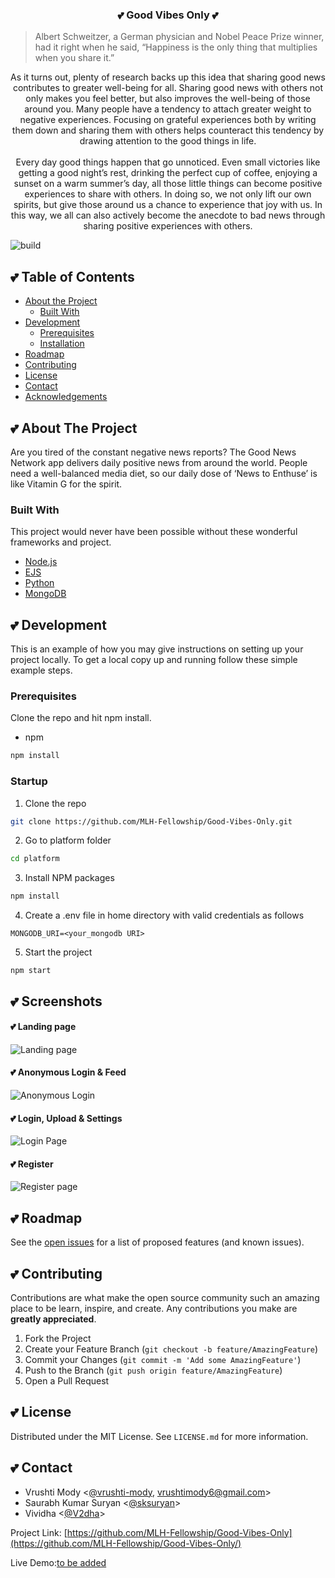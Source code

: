 

  <h3 align="center">💕 Good Vibes Only 💕</span></h3>
    <blockquote>Albert Schweitzer, a German physician and Nobel Peace Prize winner, had it right when he said, “Happiness is the only thing that multiplies when you share it.”</blockquote> 
  <p align="center">
  As it turns out, plenty of research backs up this idea that sharing good news contributes to greater well-being for all.
   Sharing good news with others not only makes you feel better, but also improves the well-being of those around you.
    Many people have a tendency to attach greater weight to negative experiences. Focusing on grateful experiences both by writing them down and sharing them with others helps counteract this tendency by drawing attention to the good things in life.
    <br><br>
  Every day good things happen that go unnoticed. Even small victories like getting a good night’s rest, drinking the perfect cup of coffee, enjoying a sunset on a warm summer’s day, all those little things can become positive experiences to share with others. In doing so, we not only lift our own spirits, but give those around us a chance to experience that joy with us. In this way, we all can also actively become the anecdote to bad news through sharing positive experiences with others.
    <br />
   
  </p>
</p>

![build](https://github.com/MLH-Fellowship/Good-Vibes-Only/workflows/build/badge.svg?branch=main)

<!-- TABLE OF CONTENTS -->

## 💕 Table of Contents

- [About the Project](#about-the-project)
  - [Built With](#built-with)
- [Development](#development)
  - [Prerequisites](#prerequisites)
  - [Installation](#installation)
- [Roadmap](#roadmap)
- [Contributing](#contributing)
- [License](#license)
- [Contact](#contact)
- [Acknowledgements](#acknowledgements)

<!-- ABOUT THE PROJECT -->

## 💕 About The Project
Are you tired of the constant negative news reports? The Good News Network app delivers daily positive news from around the world. People need a well-balanced media diet, so our daily dose of ‘News to Enthuse’ is like Vitamin G for the spirit.
<!--
[![Product Name Screen Shot][product-screenshot]](https://example.com)
-->

### Built With

This project would never have been possible without these wonderful frameworks and project.

- [Node.js](https://nodejs.org)
- [EJS](https://ejs.co)
- [Python](https://www.python.org/)
- [MongoDB](https://www.mongodb.com/)


<!-- GETTING STARTED -->

## 💕 Development

This is an example of how you may give instructions on setting up your project locally.
To get a local copy up and running follow these simple example steps.


### Prerequisites

Clone the repo and hit npm install.

- npm

```sh
npm install
```

### Startup

1. Clone the repo

```sh
git clone https://github.com/MLH-Fellowship/Good-Vibes-Only.git
```

2. Go to platform folder

```sh
cd platform
```

3. Install NPM packages

```sh
npm install
```

4. Create a .env file in home directory with valid credentials as follows

```
MONGODB_URI=<your_mongodb URI>

```

5. Start the project

```JS
npm start
```

<!-- SCREENSHOTS -->


## 💕 Screenshots

#### 💕 Landing page

![Landing page](https://github.com/MLH-Fellowship/Good-Vibes-Only/blob/main/screenshots/landing.gif)


#### 💕 Anonymous Login & Feed

![Anonymous Login](https://github.com/MLH-Fellowship/Good-Vibes-Only/blob/main/screenshots/anonymous.gif)

#### 💕 Login, Upload & Settings

![Login Page](https://github.com/MLH-Fellowship/Good-Vibes-Only/blob/main/screenshots/login.gif)

#### 💕 Register

![Register page](https://github.com/MLH-Fellowship/Good-Vibes-Only/blob/main/screenshots/register.gif)

<!-- ROADMAP -->

## 💕 Roadmap

See the [open issues](https://github.com/MLH-Fellowship/Good-Vibes-Only/issues) for a list of proposed features (and known issues).

<!-- CONTRIBUTING -->

## 💕 Contributing

Contributions are what make the open source community such an amazing place to be learn, inspire, and create. Any contributions you make are **greatly appreciated**.

1. Fork the Project
2. Create your Feature Branch (`git checkout -b feature/AmazingFeature`)
3. Commit your Changes (`git commit -m 'Add some AmazingFeature'`)
4. Push to the Branch (`git push origin feature/AmazingFeature`)
5. Open a Pull Request

<!-- LICENSE -->

## 💕 License

Distributed under the MIT License. See `LICENSE.md` for more information.

<!-- CONTACT -->

## 💕 Contact

- Vrushti Mody <[@vrushti-mody](https://github.com/vrushti-mody),  vrushtimody6@gmail.com>
- Saurabh Kumar Suryan <[@sksuryan](https://github.com/sksuryan)>
- Vividha <[@V2dha](https://github.com/V2dha)>

Project Link: [https://github.com/MLH-Fellowship/Good-Vibes-Only](https://github.com/MLH-Fellowship/Good-Vibes-Only/)

Live Demo:[to be added](https://github.com/MLH-Fellowship/Good-Vibes-Only/)
